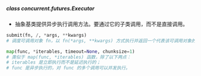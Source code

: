 ##### class concurrent.futures.Executor
- 抽象基类提供异步执行调用方法。要通过它的子类调用，而不是直接调用。
```python
submit(fn, /, *args, **kwargs)
# 调度可调用对象 fn，以 fn(*args, **kwargs) 方式执行并返回一个代表该可调用对象的执行的 Future 对象。

map(func, *iterables, timeout=None, chunksize=1)
# 类似于 map(func, *iterables) 函数，除了以下两点：
# iterables 是立即执行而不是延迟执行的；
# func 是异步执行的，对 func 的多个调用可以并发执行。


```